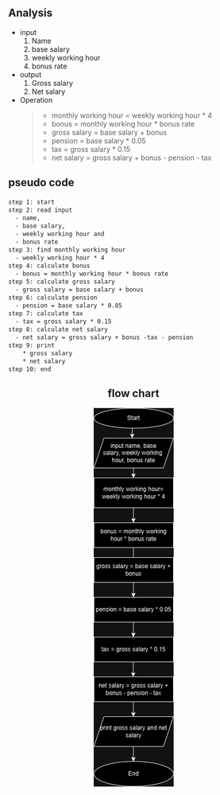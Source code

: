 ## Analysis  
  * input  
      1. Name
      2. base salary
      3. weekly working hour
      4. bonus rate  
   * output  
      1. Gross salary  
      2. Net salary  
   * Operation 
        > * monthly working hour = weekly working hour * 4
        > * bonus = monthly working hour * bonus rate 
        > * gross salary = base salary + bonus 
        > * pension = base salary * 0.05
        > * tax = gross salary * 0.15
        > * net salary = gross salary + bonus - pension - tax  
## pseudo code  
    step 1: start
    step 2: read input  
      - name, 
      - base salary, 
      - weekly working hour and 
      - bonus rate
    step 3: find monthly working hour  
      - weekly working hour * 4  
    step 4: calculate bonus  
      - bonus = monthly working hour * bonus rate
    step 5: calculate gross salary  
      - gross salary = base salary + bonus  
    step 6: calculate pension  
      - pension = base salary * 0.05  
    step 7: calculate tax
      - tax = gross salary * 0.15
    step 8: calculate net salary 
      - net salary = gross salary + bonus -tax - pension  
    step 9: print 
        * gross salary
        * net salary
    step 10: end  
<div align="center">  

## flow chart  

![flow chart](<gross and net salary.png>)

  
